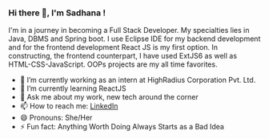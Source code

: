 ### Hi there 👋, I'm Sadhana !

I'm in a journey in becoming a Full Stack Developer. My specialties lies in Java, DBMS and Spring boot. I use Eclipse IDE for my backend development and for the frontend development React JS is my first option. In constructing, the frontend counterpart, I have used ExtJS6 as well as HTML-CSS-JavaScript.
OOPs projects are my all time favorites.

<!--
**SadhanaDas/SadhanaDas** is a ✨ _special_ ✨ repository because its `README.md` (this file) appears on your GitHub profile.

Here are some ideas to get you started: -->

- 🔭 I’m currently working as an intern at HighRadius Corporation Pvt. Ltd. 
- 🌱 I’m currently learning ReactJS
- 💬 Ask me about my work, new tech around the corner 
- 📫 How to reach me:  [LinkedIn](https://www.linkedin.com/in/sadhana-das-4997851b9/)
- 😄 Pronouns: She/Her
- ⚡ Fun fact: Anything Worth Doing Always Starts as a Bad Idea

<!-- 👯 I’m looking to collaborate on ... 
- 🤔 I’m looking for help with ... -->

